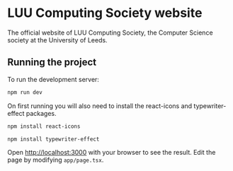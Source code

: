 # LUU Computing Society website
The official website of LUU Computing Society, the Computer Science society at the University of Leeds.

## Running the project
To run the development server:

```bash
npm run dev
```

On first running you will also need to install the react-icons and typewriter-effect packages.
```bash
npm install react-icons
```
```bash
npm install typewriter-effect
```

Open [http://localhost:3000](http://localhost:3000) with your browser to see the result. Edit the page by modifying `app/page.tsx`.